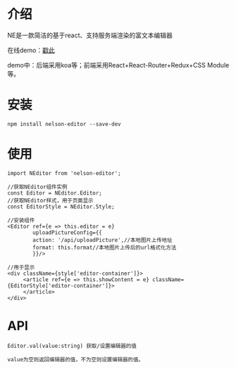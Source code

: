 # 介绍
NE是一款简洁的基于react、支持服务端渲染的富文本编辑器

在线demo：[戳此](http://ne.nelsonlee.site "nelson-editor在线Demo")
    
demo中：后端采用koa等；前端采用React+React-Router+Redux+CSS Module等。
    
    
# 安装
    npm install nelson-editor --save-dev
  
# 使用

    import NEditor from 'nelson-editor';
    
    //获取NEditor组件实例
    const Editor = NEditor.Editor;
    //获取NEditor样式，用于页面显示
    const EditorStyle = NEditor.Style;
    
    //安装组件
    <Editor ref={e => this.editor = e}
            uploadPictureConfig={{
            action: '/api/uploadPicture',//本地图片上传地址
            format: this.format//本地图片上传后的url格式化方法
            }}/>
            
    //用于显示
    <div className={style['editor-container']}>
         <article ref={e => this.showContent = e} className={EditorStyle['editor-container']}>
         </article>
    </div> 
    
# API
    
    Editor.val(value:string) 获取/设置编辑器的值
    
    value为空则返回编辑器的值，不为空则设置编辑器的值。
 